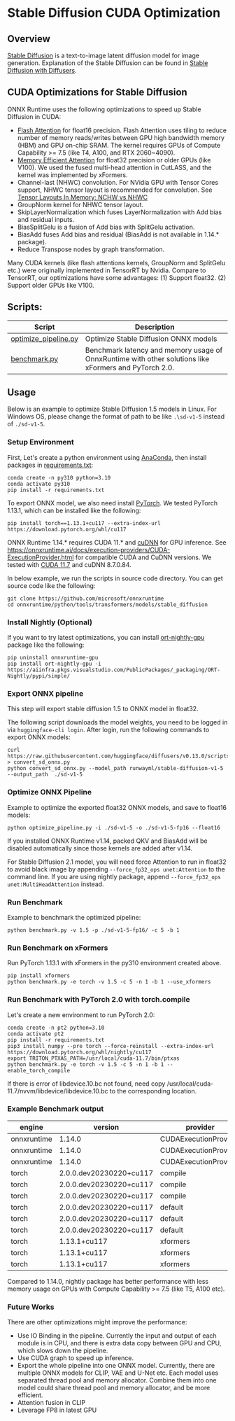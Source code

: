 # Stable Diffusion CUDA Optimization

## Overview

[Stable Diffusion](https://stability.ai/blog/stable-diffusion-announcement) is a text-to-image latent diffusion model for image generation. Explanation of the Stable Diffusion can be found in [Stable Diffusion with Diffusers](https://huggingface.co/blog/stable_diffusion).

## CUDA Optimizations for Stable Diffusion

ONNX Runtime uses the following optimizations to speed up Stable Diffusion in CUDA:
* [Flash Attention](https://arxiv.org/abs/2205.14135) for float16 precision. Flash Attention uses tiling to reduce number of memory reads/writes between GPU high bandwidth memory (HBM) and GPU on-chip SRAM. The kernel requires GPUs of Compute Capability >= 7.5 (like T4, A100, and RTX 2060~4090).
* [Memory Efficient Attention](https://arxiv.org/abs/2112.05682v2) for float32 precision or older GPUs (like V100). We used the fused multi-head attention in CutLASS, and the kernel was implemented by xFormers.
* Channel-last (NHWC) convolution. For NVidia GPU with Tensor Cores support, NHWC tensor layout is recommended for convolution. See [Tensor Layouts In Memory: NCHW vs NHWC](https://docs.nvidia.com/deeplearning/performance/dl-performance-convolutional/index.html#tensor-layout)
* GroupNorm kernel for NHWC tensor layout.
* SkipLayerNormalization which fuses LayerNormalization with Add bias and residual inputs.
* BiasSplitGelu is a fusion of Add bias with SplitGelu activation.
* BiasAdd fuses Add bias and residual (BiasAdd is not available in 1.14.* package).
* Reduce Transpose nodes by graph transformation. 

Many CUDA kernels (like flash attentions kernels, GroupNorm and SplitGelu etc.) were originally implemented in TensorRT by Nvidia. Compare to TensorRT, our optimizations have some advantages: (1) Support float32. (2) Support older GPUs like V100.

## Scripts:

| Script | Description
|---|---|
| [optimize_pipeline.py](https://github.com/microsoft/onnxruntime/blob/main/onnxruntime/python/tools/transformers/models/stable_diffusion/optimize_pipeline.py) | Optimize Stable Diffusion ONNX models
| [benchmark.py](https://github.com/microsoft/onnxruntime/blob/main/onnxruntime/python/tools/transformers/models/stable_diffusion/benchmark.py) | Benchmark latency and memory usage of OnnxRuntime with other solutions like xFormers and PyTorch 2.0.

## Usage
Below is an example to optimize Stable Diffusion 1.5 models in Linux. For Windows OS, please change the format of path to be like `.\sd-v1-5` instead of `./sd-v1-5`.

### Setup Environment

First, Let's create a python environment using [AnaConda](https://www.anaconda.com/products/distribution#Downloads), then install packages in [requirements.txt](https://raw.githubusercontent.com/microsoft/onnxruntime/main/onnxruntime/python/tools/transformers/models/stable_diffusion/requirements.txt):

```
conda create -n py310 python=3.10
conda activate py310
pip install -r requirements.txt
```

To export ONNX model, we also need install [PyTorch](https://pytorch.org/). We tested PyTorch 1.13.1, which can be installed like the following:
```
pip install torch==1.13.1+cu117 --extra-index-url https://download.pytorch.org/whl/cu117
```

ONNX Runtime 1.14.* requires CUDA 11.* and [cuDNN](https://developer.nvidia.com/rdp/cudnn-download) for GPU inference. See https://onnxruntime.ai/docs/execution-providers/CUDA-ExecutionProvider.html for compatible CUDA and CuDNN versions. We tested with [CUDA 11.7](https://developer.nvidia.com/cuda-11-7-0-download-archive) and cuDNN 8.7.0.84. 

In below example, we run the scripts in source code directory. You can get source code like the following:
```
git clone https://github.com/microsoft/onnxruntime
cd onnxruntime/python/tools/transformers/models/stable_diffusion
```

### Install Nightly (Optional)
If you want to try latest optimizations, you can install [ort-nightly-gpu](https://aiinfra.visualstudio.com/PublicPackages/_artifacts/feed/ORT-Nightly/PyPI/ort-nightly-gpu/) package like the following:

```
pip uninstall onnxruntime-gpu
pip install ort-nightly-gpu -i https://aiinfra.pkgs.visualstudio.com/PublicPackages/_packaging/ORT-Nightly/pypi/simple/
```

### Export ONNX pipeline

This step will export stable diffusion 1.5 to ONNX model in float32.

The following script downloads the model weights, you need to be logged in via `huggingface-cli login`. After login, run the following commands to export ONNX models:
```
curl https://raw.githubusercontent.com/huggingface/diffusers/v0.13.0/scripts/convert_stable_diffusion_checkpoint_to_onnx.py > convert_sd_onnx.py
python convert_sd_onnx.py --model_path runwayml/stable-diffusion-v1-5  --output_path  ./sd-v1-5
```

### Optimize ONNX Pipeline

Example to optimize the exported float32 ONNX models, and save to float16 models:
```
python optimize_pipeline.py -i ./sd-v1-5 -o ./sd-v1-5-fp16 --float16
```

If you installed ONNX Runtime v1.14, packed QKV and BiasAdd will be disabled automatically since those kernels are added after v1.14.

For Stable Diffusion 2.1 model, you will need force Attention to run in float32 to avoid black image by appending `--force_fp32_ops unet:Attention` to the command line. If you are using nightly package, append `--force_fp32_ops unet:MultiHeadAttention` instead.

### Run Benchmark

Example to benchmark the optimized pipeline:
```
python benchmark.py -v 1.5 -p ./sd-v1-5-fp16/ -c 5 -b 1
```

### Run Benchmark on xFormers

Run PyTorch 1.13.1 with xFormers in the py310 environment created above.
```
pip install xformers
python benchmark.py -e torch -v 1.5 -c 5 -n 1 -b 1 --use_xformers
```

### Run Benchmark with PyTorch 2.0 with torch.compile

Let's create a new environment to run PyTorch 2.0:
```
conda create -n pt2 python=3.10
conda activate pt2
pip install -r requirements.txt
pip3 install numpy --pre torch --force-reinstall --extra-index-url https://download.pytorch.org/whl/nightly/cu117
export TRITON_PTXAS_PATH=/usr/local/cuda-11.7/bin/ptxas
python benchmark.py -e torch -v 1.5 -c 5 -n 1 -b 1 --enable_torch_compile
```
If there is error of libdevice.10.bc not found, need copy /usr/local/cuda-11.7/nvvm/libdevice/libdevice.10.bc to the corresponding location.

### Example Benchmark output

engine | version | provider | disable_safety_checker | height | width | steps | batch_size | batch_count | num_prompts | average_latency | median_latency | first_run_memory_MB | second_run_memory_MB
-- | -- | -- | -- | -- | -- | -- | -- | -- | -- | -- | -- | -- | --
onnxruntime | 1.14.0 | CUDAExecutionProvider | TRUE | 512 | 512 | 50 | 1 | 5 | 1 | 2.7 | 2.7 | 6635.9 | 7141.9
onnxruntime | 1.14.0 | CUDAExecutionProvider | TRUE | 512 | 512 | 50 | 4 | 5 | 1 | 8.3 | 8.3 | 7127.9 | 7127.9
onnxruntime | 1.14.0 | CUDAExecutionProvider | TRUE | 512 | 512 | 50 | 8 | 5 | 1 | 15.7 | 15.7 | 7125.9 | 7125.9
torch | 2.0.0.dev20230220+cu117 | compile | TRUE | 512 | 512 | 50 | 1 | 5 | 1 | 3.1 | 3.1 | 13460.9 | 4050.9
torch | 2.0.0.dev20230220+cu117 | compile | TRUE | 512 | 512 | 50 | 4 | 5 | 1 | 8.0 | 8.0 | 14014.9 | 7084.9
torch | 2.0.0.dev20230220+cu117 | compile | TRUE | 512 | 512 | 50 | 8 | 5 | 1 | 15.6 | 15.5 | 14818.9 | 11054.9
torch | 2.0.0.dev20230220+cu117 | default | TRUE | 512 | 512 | 50 | 1 | 5 | 1 | 2.7 | 2.7 | 13460.9 | 4040.9
torch | 2.0.0.dev20230220+cu117 | default | TRUE | 512 | 512 | 50 | 4 | 5 | 1 | 8.8 | 8.8 | 13984.9 | 6748.9
torch | 2.0.0.dev20230220+cu117 | default | TRUE | 512 | 512 | 50 | 8 | 5 | 1 | 16.9 | 16.9 | 14602.9 | 10562.9
torch | 1.13.1+cu117 | xformers | TRUE | 512 | 512 | 50 | 1 | 5 | 1 | 3.5 | 3.5 | 14978.9 | 10448.9
torch | 1.13.1+cu117 | xformers | TRUE | 512 | 512 | 50 | 4 | 5 | 1 | 9.1 | 9.1 | 12968.9 | 8420.9
torch | 1.13.1+cu117 | xformers | TRUE | 512 | 512 | 50 | 8 | 5 | 1 | 17.4 | 17.4 | 15592.9 | 9132.9

Compared to 1.14.0, nightly package has better performance with less memory usage on GPUs with Compute Capability >= 7.5 (like T5, A100 etc).

### Future Works

There are other optimizations might improve the performance:
* Use IO Binding in the pipeline. Currently the input and output of each module is in CPU, and there is extra data copy between GPU and CPU, which slows down the pipeline.
* Use CUDA graph to speed up inference.
* Export the whole pipeline into one ONNX model. Currently, there are multiple ONNX models for CLIP, VAE and U-Net etc. Each model uses separated thread pool and memory allocator. Combine them into one model could share thread pool and memory allocator, and be more efficient.
* Attention fusion in CLIP
* Leverage FP8 in latest GPU
